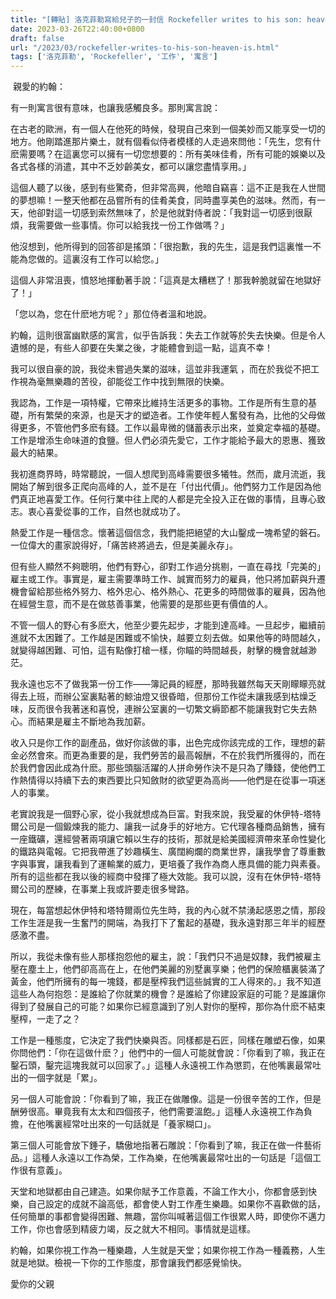 ```yaml
---
title: "[轉貼] 洛克菲勒寫給兒子的一封信 Rockefeller writes to his son: heaven is also hell"
date: 2023-03-26T22:40:00+0800
draft: false
url: "/2023/03/rockefeller-writes-to-his-son-heaven-is.html"
tags: ['洛克菲勒', 'Rockefeller', '工作', '寓言']
---
```


 親愛的約翰：




有一則寓言很有意味，也讓我感觸良多。那則寓言說：




在古老的歐洲，有一個人在他死的時候，發現自己來到一個美妙而又能享受一切的地方。他剛踏進那片樂土，就有個看似侍者模樣的人走過來問他：「先生，您有什麽需要嗎？在這裏您可以擁有一切您想要的：所有美味佳肴，所有可能的娛樂以及各式各樣的消遣，其中不乏妙齡美女，都可以讓您盡情享用。」




這個人聽了以後，感到有些驚奇，但非常高興，他暗自竊喜：這不正是我在人世間的夢想嘛！一整天他都在品嘗所有的佳肴美食，同時盡享美色的滋味。然而，有一天，他卻對這一切感到索然無味了，於是他就對侍者說：「我對這一切感到很厭煩，我需要做一些事情。你可以給我找一份工作做嗎？」




他沒想到，他所得到的回答卻是搖頭：「很抱歉，我的先生，這是我們這裏惟一不能為您做的。這裏沒有工作可以給您。」




這個人非常沮喪，憤怒地揮動著手說：「這真是太糟糕了！那我幹脆就留在地獄好了！」




「您以為，您在什麽地方呢？」那位侍者溫和地說。




約翰，這則很富幽默感的寓言，似乎告訴我：失去工作就等於失去快樂。但是令人遺憾的是，有些人卻要在失業之後，才能體會到這一點，這真不幸！




我可以很自豪的說，我從未嘗過失業的滋味，這並非我運氣 ，而在於我從不把工作視為毫無樂趣的苦役，卻能從工作中找到無限的快樂。




我認為，工作是一項特權，它帶來比維持生活更多的事物。工作是所有生意的基礎，所有繁榮的來源，也是天才的塑造者。工作使年輕人奮發有為，比他的父母做得更多，不管他們多麽有錢。工作以最卑微的儲蓄表示出來，並奠定幸福的基礎。工作是增添生命味道的食鹽。但人們必須先愛它，工作才能給予最大的恩惠、獲致最大的結果。




我初進商界時，時常聽說，一個人想爬到高峰需要很多犧牲。然而，歲月流逝，我開始了解到很多正爬向高峰的人，並不是在「付出代價」。他們努力工作是因為他們真正地喜愛工作。任何行業中往上爬的人都是完全投入正在做的事情，且專心致志。衷心喜愛從事的工作，自然也就成功了。




熱愛工作是一種信念。懷著這個信念，我們能把絕望的大山鑿成一塊希望的磐石。一位偉大的畫家說得好，「痛苦終將過去，但是美麗永存」。




但有些人顯然不夠聰明，他們有野心，卻對工作過分挑剔，一直在尋找「完美的」雇主或工作。事實是，雇主需要準時工作、誠實而努力的雇員，他只將加薪與升遷機會留給那些格外努力、格外忠心、格外熱心、花更多的時間做事的雇員，因為他在經營生意，而不是在做慈善事業，他需要的是那些更有價值的人。




不管一個人的野心有多麽大，他至少要先起步，才能到達高峰。一旦起步，繼續前進就不太困難了。工作越是困難或不愉快，越要立刻去做。如果他等的時間越久，就變得越困難、可怕，這有點像打槍一樣，你瞄的時間越長，射擊的機會就越渺茫。

我永遠也忘不了做我第一份工作——簿記員的經歷，那時我雖然每天天剛矇矇亮就得去上班，而辦公室裏點著的鯨油燈又很昏暗，但那份工作從未讓我感到枯燥乏味，反而很令我著迷和喜悅，連辦公室裏的一切繁文縟節都不能讓我對它失去熱心。而結果是雇主不斷地為我加薪。




收入只是你工作的副產品，做好你該做的事，出色完成你該完成的工作，理想的薪金必然會來。而更為重要的是，我們勞苦的最高報酬，不在於我們所獲得的，而在於我們會因此成為什麽。那些頭腦活躍的人拼命勞作決不是只為了賺錢，使他們工作熱情得以持續下去的東西要比只知斂財的欲望更為高尚——他們是在從事一項迷人的事業。




老實說我是一個野心家，從小我就想成為巨富。對我來說，我受雇的休伊特-塔特爾公司是一個鍛煉我的能力、讓我一試身手的好地方。它代理各種商品銷售，擁有一座鐵礦，還經營著兩項讓它賴以生存的技術，那就是給美國經濟帶來革命性變化的鐵路與電報。它把我帶進了妙趣橫生、廣闊絢爛的商業世界，讓我學會了尊重數字與事實，讓我看到了運輸業的威力，更培養了我作為商人應具備的能力與素養。所有的這些都在我以後的經商中發揮了極大效能。我可以說，沒有在休伊特-塔特爾公司的歷練，在事業上我或許要走很多彎路。




現在，每當想起休伊特和塔特爾兩位先生時，我的內心就不禁湧起感恩之情，那段工作生涯是我一生奮鬥的開端，為我打下了奮起的基礎，我永遠對那三年半的經歷感激不盡。




所以，我從未像有些人那樣抱怨他的雇主，說：「我們只不過是奴隸，我們被雇主壓在塵土上，他們卻高高在上，在他們美麗的別墅裏享樂；他們的保險櫃裏裝滿了黃金，他們所擁有的每一塊錢，都是壓榨我們這些誠實的工人得來的。」我不知道這些人為何抱怨：是誰給了你就業的機會？是誰給了你建設家庭的可能？是誰讓你得到了發展自己的可能？如果你已經意識到了別人對你的壓榨，那你為什麽不結束壓榨，一走了之？




工作是一種態度，它決定了我們快樂與否。同樣都是石匠，同樣在雕塑石像，如果你問他們：「你在這做什麽？」他們中的一個人可能就會說：「你看到了嘛，我正在鑿石頭，鑿完這塊我就可以回家了。」這種人永遠視工作為懲罰，在他嘴裏最常吐出的一個字就是「累」。




另一個人可能會說：「你看到了嘛，我正在做雕像。這是一份很辛苦的工作，但是酬勞很高。畢竟我有太太和四個孩子，他們需要溫飽。」這種人永遠視工作為負擔，在他嘴裏經常吐出來的一句話就是「養家糊口」。




第三個人可能會放下錘子，驕傲地指著石雕說：「你看到了嘛，我正在做一件藝術品。」這種人永遠以工作為榮，工作為樂，在他嘴裏最常吐出的一句話是「這個工作很有意義」。




天堂和地獄都由自己建造。如果你賦予工作意義，不論工作大小，你都會感到快樂，自己設定的成就不論高低，都會使人對工作產生樂趣。如果你不喜歡做的話，任何簡單的事都會變得困難、無趣，當你叫喊著這個工作很累人時，即使你不邁力工作，你也會感到精疲力竭，反之就大不相同。事情就是這樣。




約翰，如果你視工作為一種樂趣，人生就是天堂；如果你視工作為一種義務，人生就是地獄。檢視一下你的工作態度，那會讓我們都感覺愉快。




愛你的父親



